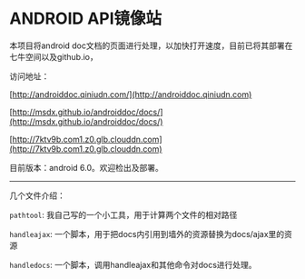 ANDROID API镜像站
=

本项目将android doc文档的页面进行处理，以加快打开速度，目前已将其部署在七牛空间以及github.io，

访问地址：

[http://androiddoc.qiniudn.com/](http://androiddoc.qiniudn.com)

[http://msdx.github.io/androiddoc/docs/](http://msdx.github.io/androiddoc/docs/)

[http://7ktv9b.com1.z0.glb.clouddn.com](http://7ktv9b.com1.z0.glb.clouddn.com)

目前版本：android 6.0。欢迎检出及部署。

---

几个文件介绍：

`pathtool`: 我自己写的一个小工具，用于计算两个文件的相对路径

`handleajax`: 一个脚本，用于把docs内引用到墙外的资源替换为docs/ajax里的资源

`handledocs`: 一个脚本，调用handleajax和其他命令对docs进行处理。

